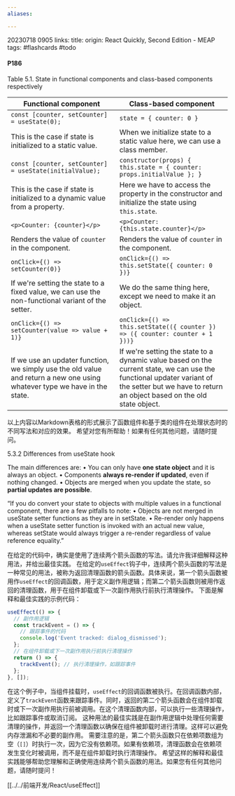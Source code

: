 ```yaml
---
aliases:

---
```

20230718 0905
links:
title: 
origin: React Quickly, Second Edition - MEAP
tags: #flashcards #todo 

#### P186

Table 5.1. State in functional components and class-based components respectively

|Functional component|Class-based component|
|---|---|
|`const [counter, setCounter] = useState(0);`|`state = { counter: 0 }`|
|This is the case if state is initialized to a static value.|When we initialize state to a static value here, we can use a class member.|
|`const [counter, setCounter] = useState(initialValue);`|`constructor(props) { this.state = { counter: props.initialValue }; }`|
|This is the case if state is initialized to a dynamic value from a property.|Here we have to access the property in the constructor and initialize the state using `this.state`.|
|`<p>Counter: {counter}</p>`|`<p>Counter: {this.state.counter}</p>`|
|Renders the value of `counter` in the component.|Renders the value of `counter` in the component.|
|`onClick={() => setCounter(0)}`|`onClick={() => this.setState({ counter: 0 })}`|
|If we're setting the state to a fixed value, we can use the non-functional variant of the setter.|We do the same thing here, except we need to make it an object.|
|`onClick={() => setCounter(value => value + 1)}`|`onClick={() => this.setState(({ counter }) => ({ counter: counter + 1 }))}`|
|If we use an updater function, we simply use the old value and return a new one using whatever type we have in the state.|If we're setting the state to a dynamic value based on the current state, we can use the functional updater variant of the setter but we have to return an object based on the old state object.|

以上内容以Markdown表格的形式展示了函数组件和基于类的组件在处理状态时的不同写法和对应的效果。 希望对您有所帮助！如果有任何其他问题，请随时提问。

5.3.2 Differences from useState hook 

The main differences are: 
• You can only have **one state object** and it is always an object.
• Components **always re-render if updated**, even if nothing changed. 
• Objects are merged when you update the state, so **partial updates are possible**. 


“If you do convert your state to objects with multiple values in a functional component, there are a few pitfalls to note: 
• Objects are not merged in useState setter functions as they are in setState.
• Re-render only happens when a useState setter function is invoked with an actual new value, whereas setState would always trigger a re-render regardless of value reference equality.”


在给定的代码中，确实是使用了连续两个箭头函数的写法。请允许我详细解释这种用法，并给出最佳实践。
在给定的`useEffect`钩子中，连续两个箭头函数的写法是一种常见的用法，被称为返回清理函数的箭头函数。具体来说，第一个箭头函数被用作`useEffect`的回调函数，用于定义副作用逻辑；而第二个箭头函数则被用作返回的清理函数，用于在组件卸载或下一次副作用执行前执行清理操作。
下面是解释和最佳实践的示例代码：
```javascript
useEffect(() => {
  // 副作用逻辑
  const trackEvent = () => {
    // 跟踪事件的代码
    console.log('Event tracked: dialog_dismissed');
  };
  // 在组件卸载或下一次副作用执行前执行清理操作
  return () => {
    trackEvent(); // 执行清理操作，如跟踪事件
  };
}, []);
```
在这个例子中，当组件挂载时，`useEffect`的回调函数被执行。在回调函数内部，定义了`trackEvent`函数来跟踪事件。同时，返回的第二个箭头函数会在组件卸载时或下一次副作用执行前被调用。在这个清理函数内部，可以执行一些清理操作，比如跟踪事件或取消订阅。
这种用法的最佳实践是在副作用逻辑中处理任何需要清理的操作，并返回一个清理函数以确保在组件被卸载时进行清理。这样可以避免内存泄漏和不必要的副作用。
需要注意的是，第二个箭头函数只在依赖项数组为空（`[]`）时执行一次，因为它没有依赖项。如果有依赖项，清理函数会在依赖项发生变化时被调用，而不是在组件卸载时执行清理操作。
希望这样的解释和最佳实践能够帮助您理解和正确使用连续两个箭头函数的用法。如果您有任何其他问题，请随时提问！


[[../../前端开发/React/useEffect]]